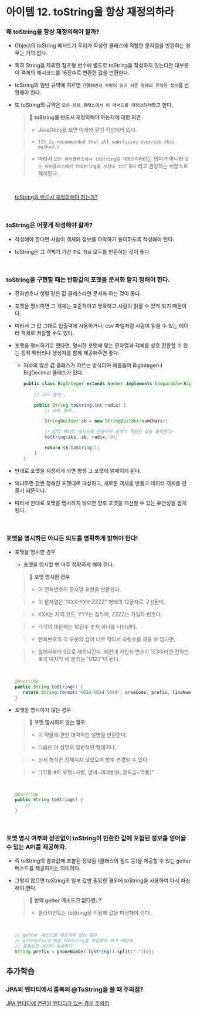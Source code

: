 # 아이템 12. toString을 항상 재정의하라

### 왜 toString을 항상 재정의해야 할까?
- Object의 toString 메서드가 우리가 작성한 클래스에 적합한 문자열을 반환하는 경우는 거의 없다.
- 특히 String을 제외한 참조형 변수에 별도로 toString을 작성하지 않는다면 대부분이 객체의 해시코드를 16진수로 변환한 값을 반환한다.
- toString의 일반 규약에 따르면 `간결하면서 사람이 읽기 쉬운 형태의 유익한 정보`를 반환해야 한다.
- 또 toString의 규약은 `모든 하위 클래스에서 이 메서드를 재정의하라`라고 한다.

    > 📌 **toString를 반드시 재정의해야 하는지에 대한 의견**
    > - JavaDocs를 보면 아래와 같이 작성되어 있다.

    > - `[It is recommended that all subclasses override this method.]`

    > - 따라서 `모든 하위클래스에서 toString을 재정의하라`라는 의미가 아니라 `모든 하위클래스에서 toString을 재정의 것이 좋다` 라고 권장하는 뉘앙스로 해석된다.

    <br>

    [toString을 반드시 재정의해야 하는가?](https://stackoverflow.com/questions/13867269/when-should-i-override-tostring)

<br>

### toString은 어떻게 작성해야 할까?
- 작성해야 한다면 사람이 객체의 정보를 파악하기 용이하도록 작성해야 한다.
  
- toString은 그 객체가 가진 `주요 정보` 모두를 반환하는 것이 좋다.

<br>

### toString을 구현할 때는 반환값의 포맷을 문서화 할지 정해야 한다.

- 전화번호나 행렬 같은 값 클래스라면 문서화 하는 것이 좋다.

- 포맷을 명시하면 그 객체는 표준적이고 명확하고 사람이 읽을 수 있게 되기 때문이다.
  
- 띠라서 그 값 그대로 입출력에 사용하거나, csv 파일처럼 사람이 읽을 수 있는 데이터 객체로 저장할 수도 있다.

- 포맷을 명시하기로 했다면, 명시한 포맷에 맞는 문자열과 객체를 상호 전환할 수 있는 정적 팩터리나 생성자를 함께 제공해주면 좋다.
 
  - 자바의 많은 값 클래스가 따르는 방식이며 예를들어 BigInteger나 BigDecimal 클래스가 있다.

    ```java
    public class BigInteger extends Number implements Comparable<BigInteger> {
        
        // 코드 중략..

        public String toString(int radix) {
            // 코드 중략..

            StringBuilder sb = new StringBuilder(numChars);

            // 정적 팩터리 메서드를 만들어서 포맷이 적용된 값을 출력한다!
            toString(abs, sb, radix, 0);

            return sb.toString();
        }
    }
    
    ```
- 반대로 포맷을 지정하게 되면 평생 그 포맷에 얽매이게 된다.
 
- 왜냐하면 한번 정해진 포맷대로 파싱하고, 새로운 객체를 만들고 데이터 객체를 만들기 때문이다.

- 따라서 반대로 포맷을 명시하지 않으면 향후 포맷을 개선할 수 있는 유연성을 얻게 된다.

<br>

### 포맷을 명시하든 아니든 의도를 명확하게 밝혀야 한다!

  - 포맷을 명시한 경우
    - 포맷을 명시할 땐 아주 정확하게 해야 한다.

    > 📌 **포맷 명시한 경우**
    > - 이 전화번호의 문자열 표현을 반환한다.

    > - 이 문자열은 "XXX-YYY-ZZZZ" 형태의 12글자로 구성된다.

    > - XXX는 지역 코드, YYY는 접두어, ZZZZ는 가입자 번호다.

    > - 각각의 대문자는 10진수 숫자 하나를 나타낸다.

    > - 전화번호의 각 부분의 값이 너무 작아서 자릿수를 채울 수 없다면,

    > - 앞에서부터 0으로 채워나간다. 예컨대 가입자 번호가 123이라면 전화번호의 마지막 네 문자는 "0123"이 된다.

    <br>
    
    ```java
    @Override
    public String toString() {
       return String.format("%03d-%03d-%04d", areaCode, prefix, lineNum);
    }
    ```

  - 포맷을 명시하지 않는 경우
  
    > 📌 **포맷 명시하지 않는 경우**
    > - 이 약물에 관한 대략적인 설명을 반환한다.

    > - 다음은 이 설명의 일반적인 형태이나,

    > - 상세 형식은 정해지지 않았으며 향후 변경될 수 있다.

    > - "[약물 #9: 유형=사랑, 냄새=테레빈유, 겉모습=먹물]"

    <br>
    
    ```java
    @Override
    public String toString() {
        // ...
    }
    ```

<br>

### 포맷 명시 여부와 상관없이 toString이 반환한 값에 포함된 정보를 얻어올 수 있는 API를 제공하자.

- 즉 toString의 결과값에 포함된 정보들 (클래스의 필드 등)을 제공할 수 있는 getter 메소드를 제공하자는 의미이다.
  
- 그렇지 않으면 toString의 일부 값만 필요한 경우에 toString을 사용하여 다시 파싱해야 한다.
  
    > 📌 **만약 getter 메소드가 없다면..?**
    > - 클라이언트는 toString을 이용해 값을 파싱해야 한다.

    <br>

    ```java
    // getter 메소드를 제공하지 않는 경우
    // getPrefix가 아닌 toString을 파싱해야 하기 때문에
    // 불필요한 계산이 발생한다.
    String prefix = phoneNumber.toString().split("-")[0];
    ```

## 추가학습
### JPA의 엔티티에서 롬복의 @ToString을 쓸 때 주의점?

[JPA 엔티티에 연관된 엔티티가 있는 경우 주의점](https://stackoverflow.com/questions/23973347/jpa-java-lang-stackoverflowerror-on-adding-tostring-method-in-entity-classes)


